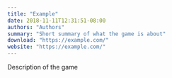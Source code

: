 ```yaml
---
title: "Example"
date: 2018-11-11T12:31:51-08:00
authors: "Authors"
summary: "Short summary of what the game is about"
download: "https://example.com/"
website: "https://example.com/"
---
```


Description of the game
